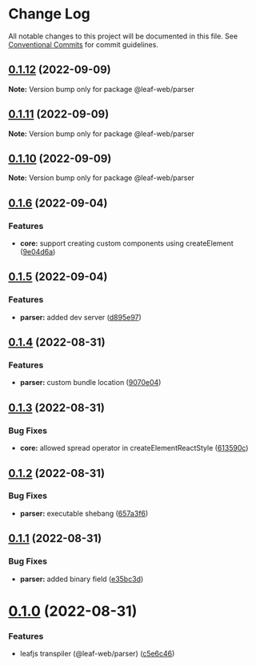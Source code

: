 # Change Log

All notable changes to this project will be documented in this file.
See [Conventional Commits](https://conventionalcommits.org) for commit guidelines.

## [0.1.12](https://github.com/samzhangjy/leafjs/compare/v0.1.11...v0.1.12) (2022-09-09)

**Note:** Version bump only for package @leaf-web/parser

## [0.1.11](https://github.com/samzhangjy/leafjs/compare/v0.1.10...v0.1.11) (2022-09-09)

**Note:** Version bump only for package @leaf-web/parser

## [0.1.10](https://github.com/samzhangjy/leafjs/compare/v0.1.9...v0.1.10) (2022-09-09)

**Note:** Version bump only for package @leaf-web/parser

## [0.1.6](https://github.com/samzhangjy/leafjs/compare/v0.1.5...v0.1.6) (2022-09-04)

### Features

* **core:** support creating custom components using createElement ([9e04d6a](https://github.com/samzhangjy/leafjs/commit/9e04d6a2e1db6df2b19dd2a8a55d6b28a5a75a0a))

## [0.1.5](https://github.com/samzhangjy/leafjs/compare/v0.1.4...v0.1.5) (2022-09-04)

### Features

* **parser:** added dev server ([d895e97](https://github.com/samzhangjy/leafjs/commit/d895e97d67f1bf9932f08e957301c5c967839a61))

## [0.1.4](https://github.com/samzhangjy/leafjs/compare/v0.1.3...v0.1.4) (2022-08-31)

### Features

* **parser:** custom bundle location ([9070e04](https://github.com/samzhangjy/leafjs/commit/9070e046ba65386b5d416fd07ad7c19b1b2e7257))

## [0.1.3](https://github.com/samzhangjy/leafjs/compare/v0.1.2...v0.1.3) (2022-08-31)

### Bug Fixes

* **core:** allowed spread operator in createElementReactStyle ([613590c](https://github.com/samzhangjy/leafjs/commit/613590c0f676844e0d2c945d896913eab964fc71))

## [0.1.2](https://github.com/samzhangjy/leafjs/compare/v0.1.1...v0.1.2) (2022-08-31)

### Bug Fixes

* **parser:** executable shebang ([657a3f6](https://github.com/samzhangjy/leafjs/commit/657a3f62e9e6dd700066e29757767be829d2de5f))

## [0.1.1](https://github.com/samzhangjy/leafjs/compare/v0.1.0...v0.1.1) (2022-08-31)

### Bug Fixes

* **parser:** added binary field ([e35bc3d](https://github.com/samzhangjy/leafjs/commit/e35bc3de57b5a52063306697360cbc57156d0f82))

# [0.1.0](https://github.com/samzhangjy/leafjs/compare/v0.0.7...v0.1.0) (2022-08-31)

### Features

* leafjs transpiler (@leaf-web/parser) ([c5e6c46](https://github.com/samzhangjy/leafjs/commit/c5e6c463e5bd110f16952acb211b18eb60941f13))
